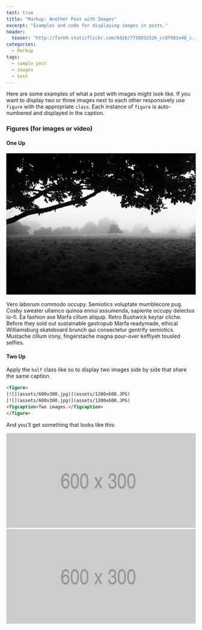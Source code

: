 ```yaml
---
test: true
title: "Markup: Another Post with Images"
excerpt: "Examples and code for displaying images in posts."
header:
  teaser: "http://farm9.staticflickr.com/8426/7758832526_cc8f681e48_c.jpg"
categories:
  - Markup
tags:
  - sample post
  - images
  - test
---
```


Here are some examples of what a post with images might look like.
If you want to display two or three images next to each other
responsively use `figure` with the appropriate `class`. Each
instance of `figure` is auto-numbered and displayed in the caption.

### Figures (for images or video)

#### One Up

[![Morning Fog Emerging from Trees by a Guy taking pictures on Flickr](assets/7758832526_cc8f681e48_c.jpg)](http://farm9.staticflickr.com/8426/7758832526_cc8f681e48_b.jpg)

Vero laborum commodo occupy. Semiotics voluptate mumblecore pug.
Cosby sweater ullamco quinoa ennui assumenda, sapiente occupy
delectus lo-fi. Ea fashion axe Marfa cillum aliquip. Retro Bushwick
keytar cliche. Before they sold out sustainable gastropub Marfa
readymade, ethical Williamsburg skateboard brunch qui consectetur
gentrify semiotics. Mustache cillum irony, fingerstache magna
pour-over keffiyeh tousled selfies.

#### Two Up

Apply the `half` class like so to display two images side by side
that share the same caption.

```html
<figure>
[![](assets/600x300.jpg)](assets/1200x600.JPG)
[![](assets/600x300.jpg)](assets/1200x600.JPG)
<figcaption>Two images.</figcaption>
</figure>
```

And you'll get something that looks like this:

[![](assets/600x300.jpg)](assets/1200x600.JPG)
[![](assets/600x300.jpg)](assets/1200x600.JPG)
